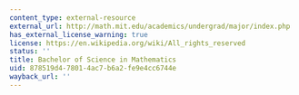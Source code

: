 ```yaml
---
content_type: external-resource
external_url: http://math.mit.edu/academics/undergrad/major/index.php
has_external_license_warning: true
license: https://en.wikipedia.org/wiki/All_rights_reserved
status: ''
title: Bachelor of Science in Mathematics
uid: 878519d4-7801-4ac7-b6a2-fe9e4cc6744e
wayback_url: ''
---
```

